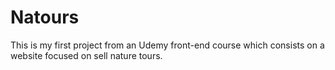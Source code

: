 # Natours
This is my first project from an Udemy front-end course which consists on a website focused on sell nature tours.

